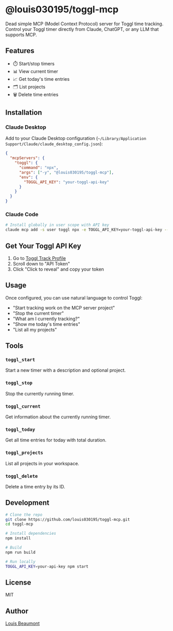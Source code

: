 # @louis030195/toggl-mcp

Dead simple MCP (Model Context Protocol) server for Toggl time tracking. Control your Toggl timer directly from Claude, ChatGPT, or any LLM that supports MCP.

## Features

- ⏱️ Start/stop timers
- 📊 View current timer
- 📈 Get today's time entries
- 🗂️ List projects
- 🗑️ Delete time entries

## Installation

### Claude Desktop

Add to your Claude Desktop configuration (`~/Library/Application Support/Claude/claude_desktop_config.json`):

```json
{
  "mcpServers": {
    "toggl": {
      "command": "npx",
      "args": ["-y", "@louis030195/toggl-mcp"],
      "env": {
        "TOGGL_API_KEY": "your-toggl-api-key"
      }
    }
  }
}
```

### Claude Code

```bash
# Install globally in user scope with API key
claude mcp add -s user toggl npx -e TOGGL_API_KEY=your-toggl-api-key -- -y @louis030195/toggl-mcp
```

## Get Your Toggl API Key

1. Go to [Toggl Track Profile](https://track.toggl.com/profile)
2. Scroll down to "API Token"
3. Click "Click to reveal" and copy your token

## Usage

Once configured, you can use natural language to control Toggl:

- "Start tracking work on the MCP server project"
- "Stop the current timer"
- "What am I currently tracking?"
- "Show me today's time entries"
- "List all my projects"

## Tools

### `toggl_start`
Start a new timer with a description and optional project.

### `toggl_stop`
Stop the currently running timer.

### `toggl_current`
Get information about the currently running timer.

### `toggl_today`
Get all time entries for today with total duration.

### `toggl_projects`
List all projects in your workspace.

### `toggl_delete`
Delete a time entry by its ID.

## Development

```bash
# Clone the repo
git clone https://github.com/louis030195/toggl-mcp.git
cd toggl-mcp

# Install dependencies
npm install

# Build
npm run build

# Run locally
TOGGL_API_KEY=your-api-key npm start
```

## License

MIT

## Author

[Louis Beaumont](https://twitter.com/louis030195)